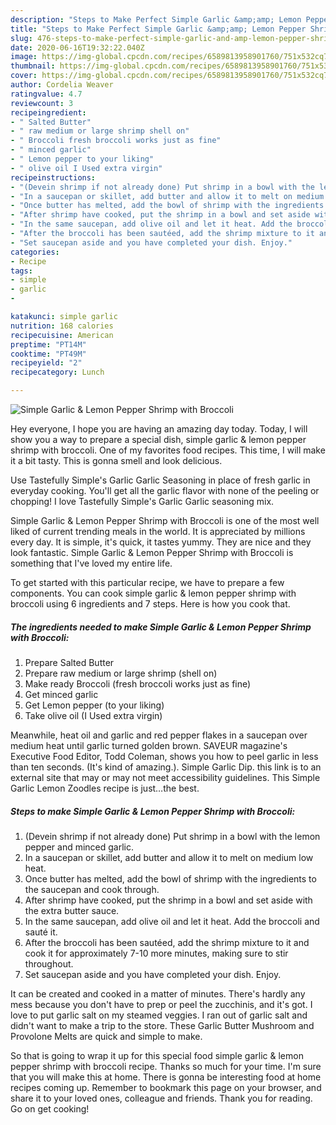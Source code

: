 ```yaml
---
description: "Steps to Make Perfect Simple Garlic &amp;amp; Lemon Pepper Shrimp with Broccoli"
title: "Steps to Make Perfect Simple Garlic &amp;amp; Lemon Pepper Shrimp with Broccoli"
slug: 476-steps-to-make-perfect-simple-garlic-and-amp-lemon-pepper-shrimp-with-broccoli
date: 2020-06-16T19:32:22.040Z
image: https://img-global.cpcdn.com/recipes/6589813958901760/751x532cq70/simple-garlic-lemon-pepper-shrimp-with-broccoli-recipe-main-photo.jpg
thumbnail: https://img-global.cpcdn.com/recipes/6589813958901760/751x532cq70/simple-garlic-lemon-pepper-shrimp-with-broccoli-recipe-main-photo.jpg
cover: https://img-global.cpcdn.com/recipes/6589813958901760/751x532cq70/simple-garlic-lemon-pepper-shrimp-with-broccoli-recipe-main-photo.jpg
author: Cordelia Weaver
ratingvalue: 4.7
reviewcount: 3
recipeingredient:
- " Salted Butter"
- " raw medium or large shrimp shell on"
- " Broccoli fresh broccoli works just as fine"
- " minced garlic"
- " Lemon pepper to your liking"
- " olive oil I Used extra virgin"
recipeinstructions:
- "(Devein shrimp if not already done) Put shrimp in a bowl with the lemon pepper and minced garlic."
- "In a saucepan or skillet, add butter and allow it to melt on medium low heat."
- "Once butter has melted, add the bowl of shrimp with the ingredients to the saucepan and cook through."
- "After shrimp have cooked, put the shrimp in a bowl and set aside with the extra butter sauce."
- "In the same saucepan, add olive oil and let it heat. Add the broccoli and sauté it."
- "After the broccoli has been sautéed, add the shrimp mixture to it and cook it for approximately 7-10 more minutes, making sure to stir throughout."
- "Set saucepan aside and you have completed your dish. Enjoy."
categories:
- Recipe
tags:
- simple
- garlic
- 

katakunci: simple garlic  
nutrition: 168 calories
recipecuisine: American
preptime: "PT14M"
cooktime: "PT49M"
recipeyield: "2"
recipecategory: Lunch

---
```



![Simple Garlic &amp; Lemon Pepper Shrimp with Broccoli](https://img-global.cpcdn.com/recipes/6589813958901760/751x532cq70/simple-garlic-lemon-pepper-shrimp-with-broccoli-recipe-main-photo.jpg)

Hey everyone, I hope you are having an amazing day today. Today, I will show you a way to prepare a special dish, simple garlic &amp; lemon pepper shrimp with broccoli. One of my favorites food recipes. This time, I will make it a bit tasty. This is gonna smell and look delicious.

Use Tastefully Simple&#39;s Garlic Garlic Seasoning in place of fresh garlic in everyday cooking. You&#39;ll get all the garlic flavor with none of the peeling or chopping! I love Tastefully Simple&#39;s Garlic Garlic seasoning mix.

Simple Garlic &amp; Lemon Pepper Shrimp with Broccoli is one of the most well liked of current trending meals in the world. It is appreciated by millions every day. It is simple, it's quick, it tastes yummy. They are nice and they look fantastic. Simple Garlic &amp; Lemon Pepper Shrimp with Broccoli is something that I've loved my entire life.


To get started with this particular recipe, we have to prepare a few components. You can cook simple garlic &amp; lemon pepper shrimp with broccoli using 6 ingredients and 7 steps. Here is how you cook that.

<!--inarticleads1-->

##### The ingredients needed to make Simple Garlic &amp; Lemon Pepper Shrimp with Broccoli:

1. Prepare  Salted Butter
1. Prepare  raw medium or large shrimp (shell on)
1. Make ready  Broccoli (fresh broccoli works just as fine)
1. Get  minced garlic
1. Get  Lemon pepper (to your liking)
1. Take  olive oil (I Used extra virgin)


Meanwhile, heat oil and garlic and red pepper flakes in a saucepan over medium heat until garlic turned golden brown. SAVEUR magazine&#39;s Executive Food Editor, Todd Coleman, shows you how to peel garlic in less than ten seconds. (It&#39;s kind of amazing.). Simple Garlic Dip. this link is to an external site that may or may not meet accessibility guidelines. This Simple Garlic Lemon Zoodles recipe is just…the best. 

<!--inarticleads2-->

##### Steps to make Simple Garlic &amp; Lemon Pepper Shrimp with Broccoli:

1. (Devein shrimp if not already done) Put shrimp in a bowl with the lemon pepper and minced garlic.
1. In a saucepan or skillet, add butter and allow it to melt on medium low heat.
1. Once butter has melted, add the bowl of shrimp with the ingredients to the saucepan and cook through.
1. After shrimp have cooked, put the shrimp in a bowl and set aside with the extra butter sauce.
1. In the same saucepan, add olive oil and let it heat. Add the broccoli and sauté it.
1. After the broccoli has been sautéed, add the shrimp mixture to it and cook it for approximately 7-10 more minutes, making sure to stir throughout.
1. Set saucepan aside and you have completed your dish. Enjoy.


It can be created and cooked in a matter of minutes. There&#39;s hardly any mess because you don&#39;t have to prep or peel the zucchinis, and it&#39;s got. I love to put garlic salt on my steamed veggies. I ran out of garlic salt and didn&#39;t want to make a trip to the store. These Garlic Butter Mushroom and Provolone Melts are quick and simple to make. 

So that is going to wrap it up for this special food simple garlic &amp; lemon pepper shrimp with broccoli recipe. Thanks so much for your time. I'm sure that you will make this at home. There is gonna be interesting food at home recipes coming up. Remember to bookmark this page on your browser, and share it to your loved ones, colleague and friends. Thank you for reading. Go on get cooking!
